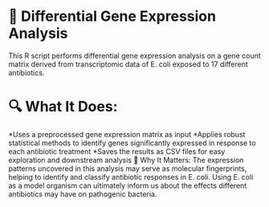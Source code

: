 # 🧬 Differential Gene Expression Analysis
This R script performs differential gene expression analysis on a gene count matrix derived from transcriptomic data of E. coli exposed to 17 different antibiotics.
# 🔍 What It Does:
*Uses a preprocessed gene expression matrix as input
*Applies robust statistical methods to identify genes significantly expressed in response to each antibiotic treatment
*Saves the results as CSV files for easy exploration and downstream analysis
🧪 Why It Matters:
The expression patterns uncovered in this analysis may serve as molecular fingerprints, helping to identify and classify antibiotic responses in E. coli. Using E. coli as a model organism can ultimately inform us about the effects different antibiotics may have on pathogenic bacteria.
